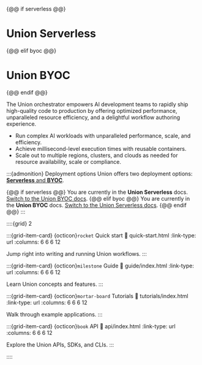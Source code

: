 {@@ if serverless @@}
# Union Serverless
{@@ elif byoc @@}
# Union BYOC
{@@ endif @@}

The Union orchestrator empowers AI development teams to rapidly ship high-quality code to production by offering optimized performance, unparalleled resource efficiency, and a delightful workflow authoring experience.

* Run complex AI workloads with unparalleled performance, scale, and efficiency.
* Achieve millisecond-level execution times with reusable containers.
* Scale out to multiple regions, clusters, and clouds as needed for resource availability, scale or compliance.

:::{admonition} Deployment options
Union offers two deployment options: [**Serverless** and **BYOC**](guide/union-overview).

{@@ if serverless @@}
You are currently in the **Union Serverless** docs.
[Switch to the Union BYOC docs](https://docs.union.ai/byoc).
{@@  elif byoc @@}
You are currently in the **Union BYOC** docs.
[Switch to the Union Serverless docs](https://docs.union.ai/serverless).
{@@ endif @@}
:::

::::{grid} 2

:::{grid-item-card} {octicon}`rocket` Quick start
:link: quick-start.html
:link-type: url
:columns: 6 6 6 12

Jump right into writing and running Union workflows.
:::

:::{grid-item-card} {octicon}`milestone` Guide
:link: guide/index.html
:link-type: url
:columns: 6 6 6 12

Learn Union concepts and features.
:::

:::{grid-item-card} {octicon}`mortar-board` Tutorials
:link: tutorials/index.html
:link-type: url
:columns: 6 6 6 12

Walk through example applications.
:::

:::{grid-item-card} {octicon}`book` API
:link: api/index.html
:link-type: url
:columns: 6 6 6 12

Explore the Union APIs, SDKs, and CLIs.
:::

::::
